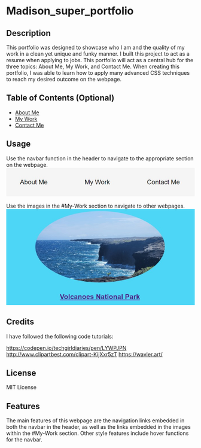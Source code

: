 # Madison_super_portfolio

## Description

This portfolio was designed to showcase who I am and the quality of my work in a clean yet unique and funky manner. I built this project to act as a resume when applying to jobs. This portfolio will act as a central hub for the three topics: About Me, My Work, and Contact Me. When creating this portfolio, I was able to learn how to apply many advanced CSS techniques to reach my desired outcome on the webpage. 

## Table of Contents (Optional)

- [About Me](#About-Me)
- [My Work](#My-Work)
- [Contact Me](#Contact-Me)

## Usage

Use the navbar function in the header to navigate to the appropriate section on the webpage.
![navbar](images/screenshot1.jpg)

Use the images in the #My-Work section to navigate to other webpages.
![embedded link in image](images/Screenshot2.jpg)


## Credits

I have followed the following code tutorials:

https://codepen.io/techgirldiaries/pen/LYWPJPN
http://www.clipartbest.com/clipart-KijXxr5zT
https://wavier.art/

## License

MIT License

## Features

The main features of this webpage are the navigation links embedded in both the navbar in the header, as well as the links embedded in the images within the #My-Work section. Other style features include hover functions for the navbar.